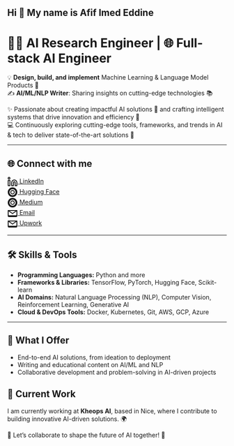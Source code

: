 ## Hi 👋 My name is Afif Imed Eddine 

# 👨‍💻 AI Research Engineer | 🌐 Full-stack AI Engineer

💡 **Design, build, and implement** Machine Learning & Language Model Products 🚀  
✍️ **AI/ML/NLP Writer**: Sharing insights on cutting-edge technologies 📚  

✨ Passionate about creating impactful AI solutions 🤖 and crafting intelligent systems that drive innovation and efficiency 🌟  
💻 Continuously exploring cutting-edge tools, frameworks, and trends in AI & tech to deliver state-of-the-art solutions 🌌  

---

## 🌐 **Connect with me**

[<svg xmlns="http://www.w3.org/2000/svg" role="img" viewBox="0 0 24 24" fill="none" stroke="currentColor" stroke-width="2" stroke-linecap="round" stroke-linejoin="round" style="vertical-align: middle; width: 24px; height: 24px;"><title>LinkedIn</title><path d="M16 8a6 6 0 0 1 6 6v7h-4v-7a2 2 0 0 0-2-2c-1.1 0-2 .9-2 2v7h-4v-7a6 6 0 0 1 6-6z"></path><rect x="2" y="9" width="4" height="12"></rect><circle cx="4" cy="4" r="2"></circle></svg> LinkedIn](https://www.linkedin.com/in/afif-imad-eddine-5a0291153)  
[<svg xmlns="http://www.w3.org/2000/svg" role="img" viewBox="0 0 24 24" fill="none" stroke="currentColor" stroke-width="2" stroke-linecap="round" stroke-linejoin="round" style="vertical-align: middle; width: 24px; height: 24px;"><title>Hugging Face</title><path d="M12 2a10 10 0 1 0 10 10A10 10 0 0 0 12 2zm0 18a8 8 0 1 1 8-8 8 8 0 0 1-8 8z"></path><circle cx="12" cy="12" r="4"></circle></svg> Hugging Face](https://huggingface.co/Imed14205)  
[<svg xmlns="http://www.w3.org/2000/svg" role="img" viewBox="0 0 24 24" fill="none" stroke="currentColor" stroke-width="2" stroke-linecap="round" stroke-linejoin="round" style="vertical-align: middle; width: 24px; height: 24px;"><title>Medium</title><path d="M12 2a10 10 0 1 0 10 10A10 10 0 0 0 12 2zm0 18a8 8 0 1 1 8-8 8 8 0 0 1-8 8z"></path><circle cx="12" cy="12" r="4"></circle></svg> Medium](https://medium.com/@imad14205)  
[<svg xmlns="http://www.w3.org/2000/svg" role="img" viewBox="0 0 24 24" fill="none" stroke="currentColor" stroke-width="2" stroke-linecap="round" stroke-linejoin="round" style="vertical-align: middle; width: 24px; height: 24px;"><title>Email</title><path d="M22 6v12a2 2 0 0 1-2 2H4a2 2 0 0 1-2-2V6"></path><rect x="2" y="6" width="20" height="12" rx="2" ry="2"></rect><path d="M22 6l-10 7L2 6"></path></svg> Email](mailto:imededdine.afif@gmail.com)  
[<svg xmlns="http://www.w3.org/2000/svg" role="img" viewBox="0 0 24 24" fill="none" stroke="currentColor" stroke-width="2" stroke-linecap="round" stroke-linejoin="round" style="vertical-align: middle; width: 24px; height: 24px;"><title>Upwork</title><path d="M22 6v12a2 2 0 0 1-2 2H4a2 2 0 0 1-2-2V6"></path><rect x="2" y="6" width="20" height="12" rx="2" ry="2"></rect><path d="M22 6l-10 7L2 6"></path></svg> Upwork](https://www.upwork.com/freelancers/~01b61ea074538b685c?mp_source=share)  

---

## 🛠️ **Skills & Tools**

- **Programming Languages:** Python and more  
- **Frameworks & Libraries:** TensorFlow, PyTorch, Hugging Face, Scikit-learn  
- **AI Domains:** Natural Language Processing (NLP), Computer Vision, Reinforcement Learning, Generative AI  
- **Cloud & DevOps Tools:** Docker, Kubernetes, Git, AWS, GCP, Azure  

---

## 🚀 **What I Offer**

- End-to-end AI solutions, from ideation to deployment  
- Writing and educational content on AI/ML and NLP  
- Collaborative development and problem-solving in AI-driven projects  

## 🏢 **Current Work**

I am currently working at **Kheops AI**, based in Nice, where I contribute to building innovative AI-driven solutions. 🌍  

🔗 Let’s collaborate to shape the future of AI together! 🚀
